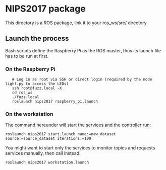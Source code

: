 # NIPS2017 package

This directory is a ROS package, link it to your ros_ws/src/ directory

## Launch the process
Bash scripts define the Raspberry Pi as the ROS master, thus its launch file has to be run at first.

### On the Raspberry Pi
```
   # Log in as root via SSH or direct login (required by the node light.py to access the LEDs)
   ssh root@fuzz.local -X
   cd ros_ws
   ./fuzz.local
   roslaunch nips2017 raspberry_pi.launch
```

### On the workstation
The command hereunder will start the services and the controller run:
```
roslaunch nips2017 start.launch name:=new_dataset source:=source_dataset iterations:=100
```


You might want to start only the services to monitor topics and requests services manually, then call instead:
```
roslaunch nips2017 workstation.launch
```
